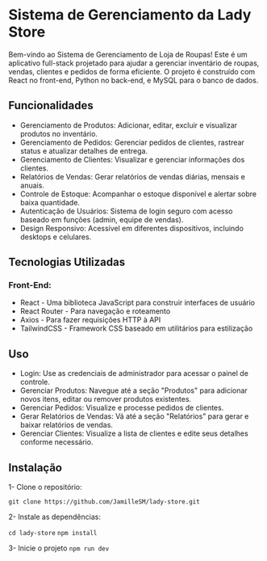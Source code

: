 # Sistema de Gerenciamento da Lady Store

Bem-vindo ao Sistema de Gerenciamento de Loja de Roupas! Este é um aplicativo full-stack projetado para ajudar a gerenciar inventário de roupas, vendas, clientes e pedidos de forma eficiente. O projeto é construído com React no front-end, Python no back-end, e MySQL para o banco de dados.

## Funcionalidades

- Gerenciamento de Produtos: Adicionar, editar, excluir e visualizar produtos no inventário.
- Gerenciamento de Pedidos: Gerenciar pedidos de clientes, rastrear status e atualizar detalhes de entrega.
- Gerenciamento de Clientes: Visualizar e gerenciar informações dos clientes.
- Relatórios de Vendas: Gerar relatórios de vendas diárias, mensais e anuais.
- Controle de Estoque: Acompanhar o estoque disponível e alertar sobre baixa quantidade.
- Autenticação de Usuários: Sistema de login seguro com acesso baseado em funções (admin, equipe de vendas).
- Design Responsivo: Acessível em diferentes dispositivos, incluindo desktops e celulares.

## Tecnologias Utilizadas

### Front-End:

- React - Uma biblioteca JavaScript para construir interfaces de usuário
- React Router - Para navegação e roteamento
- Axios - Para fazer requisições HTTP à API
- TailwindCSS - Framework CSS baseado em utilitários para estilização

## Uso

- Login: Use as credenciais de administrador para acessar o painel de controle.
- Gerenciar Produtos: Navegue até a seção "Produtos" para adicionar novos itens, editar ou remover produtos existentes.
- Gerenciar Pedidos: Visualize e processe pedidos de clientes.
- Gerar Relatórios de Vendas: Vá até a seção "Relatórios" para gerar e baixar relatórios de vendas.
- Gerenciar Clientes: Visualize a lista de clientes e edite seus detalhes conforme necessário.

## Instalação

1- Clone o repositório:

`git clone https://github.com/JamilleSM/lady-store.git`

2- Instale as dependências:

`cd lady-store`
`npm install`

3-  Inicie o projeto 
`npm run dev`
